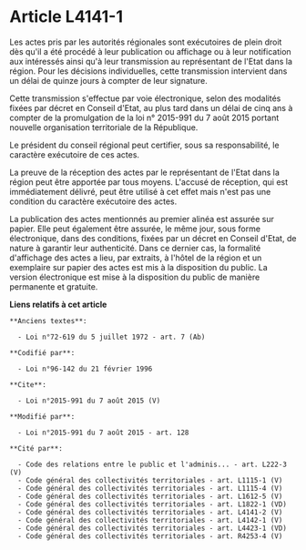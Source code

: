 # Article L4141-1

Les actes pris par les autorités régionales sont exécutoires de plein droit dès qu'il a été procédé à leur publication ou
affichage ou à leur notification aux intéressés ainsi qu'à leur transmission au représentant de l'Etat dans la région. Pour
les décisions individuelles, cette transmission intervient dans un délai de quinze jours à compter de leur signature. 

Cette transmission s'effectue par voie électronique, selon des modalités fixées par décret en Conseil d'Etat, au plus tard
dans un délai de cinq ans à compter de la promulgation de la loi n° 2015-991 du 7 août 2015 portant nouvelle organisation
territoriale de la République. 

Le président du conseil régional peut certifier, sous sa responsabilité, le caractère exécutoire de ces actes. 

La preuve de la réception des actes par le représentant de l'Etat dans la région peut être apportée par tous moyens. L'accusé
de réception, qui est immédiatement délivré, peut être utilisé à cet effet mais n'est pas une condition du caractère
exécutoire des actes. 

La publication des actes mentionnés au premier alinéa est assurée sur papier. Elle peut également être assurée, le même jour,
sous forme électronique, dans des conditions, fixées par un décret en Conseil d'Etat, de nature à garantir leur authenticité.
Dans ce dernier cas, la formalité d'affichage des actes a lieu, par extraits, à l'hôtel de la région et un exemplaire sur
papier des actes est mis à la disposition du public. La version électronique est mise à la disposition du public de manière
permanente et gratuite.

**Liens relatifs à cet article**

	**Anciens textes**:

	  - Loi n°72-619 du 5 juillet 1972 - art. 7 (Ab)

	**Codifié par**:

	  - Loi n°96-142 du 21 février 1996

	**Cite**:

	  - Loi n°2015-991 du 7 août 2015 (V)

	**Modifié par**:

	  - Loi n°2015-991 du 7 août 2015 - art. 128

	**Cité par**:

	  - Code des relations entre le public et l'adminis... - art. L222-3 (V)
	  - Code général des collectivités territoriales - art. L1115-1 (V)
	  - Code général des collectivités territoriales - art. L1115-4 (V)
	  - Code général des collectivités territoriales - art. L1612-5 (V)
	  - Code général des collectivités territoriales - art. L1822-1 (VD)
	  - Code général des collectivités territoriales - art. L4141-2 (V)
	  - Code général des collectivités territoriales - art. L4142-1 (V)
	  - Code général des collectivités territoriales - art. L4423-1 (VD)
	  - Code général des collectivités territoriales - art. R4253-4 (V)
